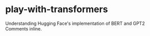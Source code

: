 # play-with-transformers
Understanding Hugging Face's implementation of BERT and GPT2
Comments inline.

